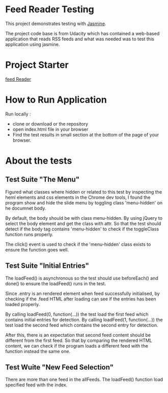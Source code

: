 
# Feed Reader Testing

This project demonstrates testing with [Jasmine](https://jasmine.github.io/).

The project code base is from Udacity which has contained a web-based application that reads RSS feeds and 
what was needed was to test this application using jasmine.

# Project Starter

[feed Reader](http://github.com/udacity/frontend-nanodegree-feedreader)

# How to Run Application

Run locally :

* clone or download or  the repository
* open index.html file in your browser
* Find the test results in small section at the bottom of the page  of your browser.

# About the tests

## Test Suite "The Menu"

Figured what classes where hidden or related to this test by inspecting the heml elements and css elements in the Chrome dev tools, I found the program show and hide the slide menu by toggling class 'menu-hidden' on he documnet body.

By default, the body should be with class menu-hidden. By using jQuery to select the body element and get the class with attr. So that the test should detect if the body tag contains 'menu-hidden' to check if the toggleClass function runs properly.

The click() event is used to check if the 'menu-hidden' class exists to ensure the function goes well.

## Test Suite "Initial Entries"

The loadFeed() is asynchronous so the test should use beforeEach() and done() to ensure the loadFeed() runs in the test.

Since .entry is an rendered element when feed successfully initialised, by checking if the .feed HTML after loading can see if the entries has been loaded properly.


By calling loadFeed(0, function(...)) the test load the first feed which contains initial entries for detection.
By calling loadFeed(1, function(...)) the test load the second feed which contains the second entry for detection.

After this, there is an expectation that  second feed content should be different from the first feed. So that by comparing the rendered HTML content, we can check if the program loads a different feed with the function instead the same one.

## Test Wuite "New Feed Selection"

There are more than one feed in the allFeeds. The loadFeed() function load specified feed with the index.
